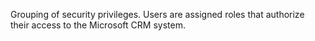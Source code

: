 Grouping of security privileges. Users are assigned roles that authorize their access to the Microsoft CRM system.